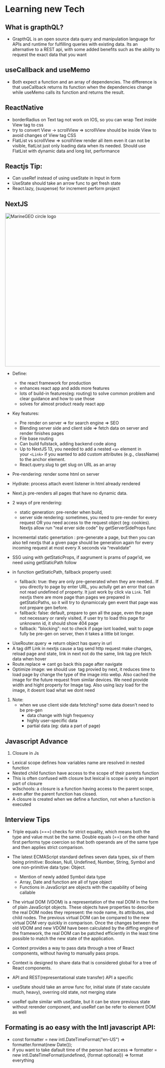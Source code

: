 # Learning new Tech

##  What is grapthQL?
*  	GrapthQL is an open source data query and manipulation language for APIs and runtime for fulfilling queries with existing data. Its an alternative to a REST api, with some added benefits such as the ability to request the exact data that you want


## useCallback and useMemo
*  Both expect a function and an array of dependencies. The difference is that useCallback returns its function when the dependencies change while useMemo calls its function and returns the result.

## ReactNative 
* borderRadius on Text tag not work on IOS, so you can wrap Text inside View tag to css
* try to convert View ->  scrollView => scrollView should be inside View to avoid changes of View tag CSS
* FlatList vs scrollView => scrollView render all item even it can not be visible, flatList just only loading data when its needed. Should use FlatList with dynamic data and long list, performance 


## Reactjs Tip: 
* 	 Can useRef instead of using useState in Input in form
* 	 UseState should take an arrow func to get fresh state
* 	 React.lazy, (suspense) for  increment perform project

## NextJS
<img src="https://scontent.xx.fbcdn.net/v/t1.15752-9/320194037_3227245000873076_2033823340212475108_n.jpg?_nc_cat=104&ccb=1-7&_nc_sid=aee45a&_nc_ohc=fECk3kC8nI8AX_DS_2F&_nc_ad=z-m&_nc_cid=0&_nc_ht=scontent.xx&oh=03_AdQsYuLH1uYGGxNRSUTTnmoV9tRYD9OGII2sVbMekIA4bQ&oe=63C8103C" alt="MarineGEO circle logo" style="height: 500px; width:800px;"/>

- Define:
    - the react framework for production
    - enhances react app and adds more features
    - lots of build-in features(eg: routing) to solve common problem and clear guidance and how to use those
    - solves for almost product ready react app

- Key features: 
    - Pre render on server => for search engine => SEO
    - Blending server side and client side => fetch data on server and render finishes pages
    - File base routing
    - Can build fullstack, adding backend code along
    - Up to NextJS 13, you needed to add a nested `<a>` element in your `<Link>` if you wanted to add custom attributes (e.g., className) to the anchor element.
    - React.query.slug to get slug on URL as an array

- Pre-rendering: render some html on server
- Hydrate: process attach event listener in html already rendered
- Next.js pre-renders all pages that have no dynamic data.
- 2 ways of pre rendering: 
    - static generation: pre-render when build,
    - server side rendering: sometimes, you need to pre-render for every request OR you need access to the request object (eg: cookies). Nextjs allow run "real erver side code" by getServerSideProps func
- Incremental static genertation : pre-generate a page, but then you can also tell nextjs that a given page should be generation again for every incoming request at most every X seconds via “revalidate”
- SSG using with getStaticProps, if aagrument is prams of page’id, we need using getStaticPath follow
- in function getStaticPath, fallback property used:
	-	fallback: true: they are only pre-generated when they are needed.. If you directly to page by enter URL, you actully get an error that can not read undefined of property. It just work by click via `Link`. Tell nextjs there are more page than pages we prepared in getStaticPaths, so it will try to dynamiccaly gen event that page was not prepare gen before.
	- 	fallback: false: default, prepare to gen all the page, even the page not necessary or rarely visited, if user try to load this page for unknownn id, it should show 404 page
	-  fallback: "blocking": not to check if page isnt loaded, wait to page fully be pre-gen on server, then it takes a little bit longer.

* UseRouter.query => return object has query in url
* A tag diff Link in nextjs cause a tag send http request make changes, reload page and state, link in next not do the same, link tag pre fetch data when hover
* Route.replace => cant go back this page after navigate
* Optimize image: we should use <Image/> tag provied by next, it reduces time to load page by change the type of the image into webp. Also cached the image for the future request from similar devices. We need provide width and hight property for Image tag. Also using lazy load for the image, it doesnt load what we dont need

1. Note:
	* when we use client side data fetching? some data doesn't need to be pre-gen
		* data change with high frequency
		* highly user-specific data
		* partial data (eg: data a part of page)

## Javascript Advance
1. Closure in Js
 * Lexical scope defines how variables name are resolved in nested function
 * Nested child function have access to the scope of their parents function
 * This is often confused with closure but lexical is scope is only an import part of closure
 * w3schools: a closure is a function having access to the parent scope, even after the parent function has closed.
 * A closure is created when we define a function, not when a function is executed

## Interview Tips
* Triple equals (===) checks for strict equality, which means both the type and value must be the same. Double equals (==) on the other hand first performs type coercion so that both operands are of the same type and then applies strict comparison.
* The latest ECMAScript standard defines seven data types, six of them being primitive: Boolean, Null, Undefined, Number, String, Symbol and one non-primitive data type: Object.

	* Mention of newly added Symbol data type
	* Array, Date and function are all of type object
	* Functions in JavaScript are objects with the capability of being callable

* The virtual DOM (VDOM) is a representation of the real DOM in the form of plain JavaScript objects. These objects have properties to describe the real DOM nodes they represent: the node name, its attributes, and child nodes. The previous virtual DOM can be compared to the new virtual DOM very quickly in comparison. Once the changes between the old VDOM and new VDOM have been calculated by the diffing engine of the framework, the real DOM can be patched efficiently in the least time possible to match the new state of the application.
* Context provides a way to pass data through a tree of React components, without having to manually pass props.

* Context is designed to share data that is considered global for a tree of React components.
* API and REST(representational state transfer) API a specific 
* useState should take an arrow func for, initial state (if state caculate much, heavy), overring old state, not merging state
* useRef quite similar with useState, but it can be store previous state without rerender component, and useRef can be refer to element DOM as well
## Formating is ao easy with the Intl javascript API: 
* const formatter = new intl.DateTimeFormat("en-US") => formatter.format(new Date());
* if you want to take dafault time of the person had access => formatter = new intl.DateTimeFormat(undefined, {format optional}) => format everything



